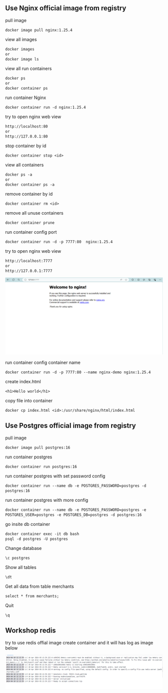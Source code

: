## Use Nginx official image from registry

pull image
```
docker image pull nginx:1.25.4
```

view all images
```
docker images
or
docker image ls
```

view all run containers
```
docker ps
or
docker container ps
```

run container Nginx
```
docker container run -d nginx:1.25.4
```

try to open nginx web view
```
http://localhost:80
or
http://127.0.0.1:80
```

stop container by id
```
docker container stop <id>
```

view all containers
```
docker ps -a
or
docker container ps -a
```

remove container by id
```
docker container rm <id>
```

remove all unuse containers
```
docker container prune
```

run container config port
```
docker container run -d -p 7777:80  nginx:1.25.4
```

try to open nginx web view
```
http://localhost:7777
or
http://127.0.0.1:7777
```

![alt text](nginx-web.PNG)

run container config container name
```
docker container run -d -p 7777:80 --name nginx-demo nginx:1.25.4
```

create index.html
```
<h1>Hello world</h1>
``` 

copy file into container
```
docker cp index.html <id>:/usr/share/nginx/html/index.html
```

## Use Postgres official image from registry

pull image
```
docker image pull postgres:16
```

run container postgres
```
docker container run postgres:16
```

run container postgres with set password config
```
docker container run --name db -e POSTGRES_PASSWORD=postgres -d postgres:16
```

run container postgres with more config
```
docker container run --name db -e POSTGRES_PASSWORD=postgres -e POSTGRES_USER=postgres -e POSTGRES_DB=postgres -d postgres:16
```

go insite db container
```
docker container exec -it db bash
psql -d postgres -U postgres
```

Change database
```
\c postgres
```

Show all tables
```
\dt
```

Get all data from table merchants
```
select * from merchants;
```

Quit
```
\q
```

## Workshop redis

try to use redis offial image create container and it will has log as image below

![alt text](redis.PNG)
